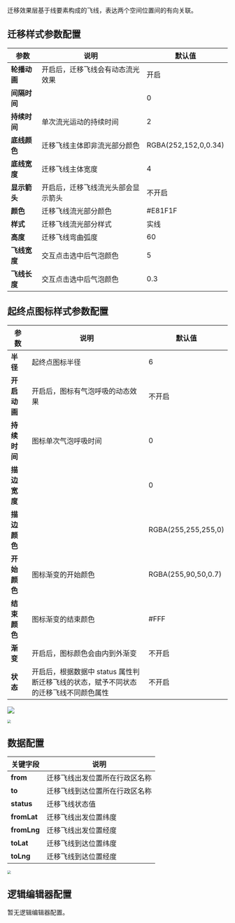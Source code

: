 迁移效果层基于线要素构成的飞线，表达两个空间位置间的有向关联。

## 迁移样式参数配置
| 参数 | 说明 | 默认值 |
| --- | --- | --- |
| **轮播动画** | 开启后，迁移飞线会有动态流光效果 | 开启 |
| **间隔时间** |  | 0 |
| **持续时间** | 单次流光运动的持续时间 | 2 |
| **底线颜色** | 迁移飞线主体即非流光部分颜色 | RGBA(252,152,0,0.34) |
| **底线宽度** | 迁移飞线主体宽度 |4 |
| **显示箭头** | 开启后，迁移飞线流光头部会显示箭头 | 不开启 |
| **颜色** | 迁移飞线流光部分颜色 | #E81F1F |
| **样式** | 迁移飞线流光部分样式 | 实线 |
| **高度** | 迁移飞线弯曲弧度 | 60 |
| **飞线宽度** | 交互点击选中后气泡颜色 | 5 |
| **飞线长度** | 交互点击选中后气泡颜色 | 0.3 |

## 起终点图标样式参数配置
| 参数 | 说明 | 默认值 |
| --- | --- | --- |
| **半径** | 起终点图标半径 | 6 |
| **开启动画** | 开启后，图标有气泡呼吸的动态效果 | 不开启 |
| **持续时间** | 图标单次气泡呼吸时间 | 0 |
| **描边宽度** |  | 0 |
| **描边颜色** |  | RGBA(255,255,255,0) |
| **开始颜色** | 图标渐变的开始颜色 | RGBA(255,90,50,0.7) |
| **结束颜色** | 图标渐变的结束颜色 | #FFF |
| **渐变** | 开启后，图标颜色会由内到外渐变 | 不开启 |
| **状态** | 开启后，根据数据中 status 属性判断迁移飞线的状态，赋予不同状态的迁移飞线不同颜色属性 | 不开启 |

![](https://qcloudimg.tencent-cloud.cn/raw/69fa5d29c51305b7b8e578f1f3fec472.png)

<img src="https://qcloudimg.tencent-cloud.cn/raw/8dad0b439007492c68cc7521552995e2.png"  style="zoom:50%;">

## 数据配置
| 关键字段 | 说明 |
| --- | --- |
| **from** | 迁移飞线出发位置所在行政区名称 |
| **to** | 迁移飞线到达位置所在行政区名称 |
| **status** | 迁移飞线状态值 |
| **fromLat** | 迁移飞线出发位置纬度 |
| **fromLng** | 迁移飞线出发位置经度 |
| **toLat** | 迁移飞线到达位置纬度 |
| **toLng** | 迁移飞线到达位置经度 |

<img src="https://qcloudimg.tencent-cloud.cn/raw/d81adda417b6830d440874f02d03df78.png"  style="zoom:50%;">

## 逻辑编辑器配置
暂无逻辑编辑器配置。
